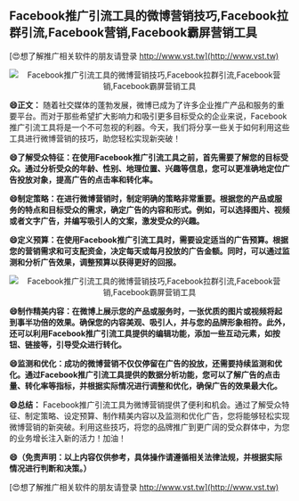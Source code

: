 ## **Facebook推广引流工具的微博营销技巧,Facebook拉群引流,Facebook营销,Facebook霸屏营销工具**

[😍想了解推广相关软件的朋友请登录 http://www.vst.tw](http://www.vst.tw)

 <center><img src="https://vst.tw/MP4/tuiguang/png/1.png" alt="Facebook推广引流工具的微博营销技巧,Facebook拉群引流,Facebook营销,Facebook霸屏营销工具"></center>

**😄正文：**
随着社交媒体的蓬勃发展，微博已成为了许多企业推广产品和服务的重要平台。而对于那些希望扩大影响力和吸引更多目标受众的企业来说，Facebook推广引流工具将是一个不可忽视的利器。今天，我们将分享一些关于如何利用这些工具进行微博营销的技巧，助您轻松实现新突破！

**😄了解受众特征：在使用Facebook推广引流工具之前，首先需要了解您的目标受众。通过分析受众的年龄、性别、地理位置、兴趣等信息，您可以更准确地定位广告投放对象，提高广告的点击率和转化率。**

**😄制定策略：在进行微博营销时，制定明确的策略非常重要。根据您的产品或服务的特点和目标受众的需求，确定广告的内容和形式。例如，可以选择图片、视频或者文字广告，并编写吸引人的文案，激发受众的兴趣。**

**😄定义预算：在使用Facebook推广引流工具时，需要设定适当的广告预算。根据您的营销需求和可支配资金，决定每天或每月投放的广告金额。同时，可以通过监测和分析广告效果，调整预算以获得更好的回报。**

 <center><img src="https://vst.tw/MP4/tuiguang/png/5.png" alt="Facebook推广引流工具的微博营销技巧,Facebook拉群引流,Facebook营销,Facebook霸屏营销工具"></center>

**😄制作精美内容：在微博上展示您的产品或服务时，一张优质的图片或视频将起到事半功倍的效果。确保您的内容美观、吸引人，并与您的品牌形象相符。此外，还可以利用Facebook推广引流工具提供的编辑功能，添加一些互动元素，如按钮、链接等，引导受众进行转化。**

**😄监测和优化：成功的微博营销不仅仅停留在广告的投放，还需要持续监测和优化。通过Facebook推广引流工具提供的数据分析功能，您可以了解广告的点击量、转化率等指标，并根据实际情况进行调整和优化，确保广告的效果最大化。**

**😄总结：**
Facebook推广引流工具为微博营销提供了便利和机会。通过了解受众特征、制定策略、设定预算、制作精美内容以及监测和优化广告，您将能够轻松实现微博营销的新突破。利用这些技巧，将您的品牌推广到更广阔的受众群体中，为您的业务增长注入新的活力！加油！

**😄（免责声明：以上内容仅供参考，具体操作请遵循相关法律法规，并根据实际情况进行判断和决策。）**

[😍想了解推广相关软件的朋友请登录 http://www.vst.tw](http://www.vst.tw)



